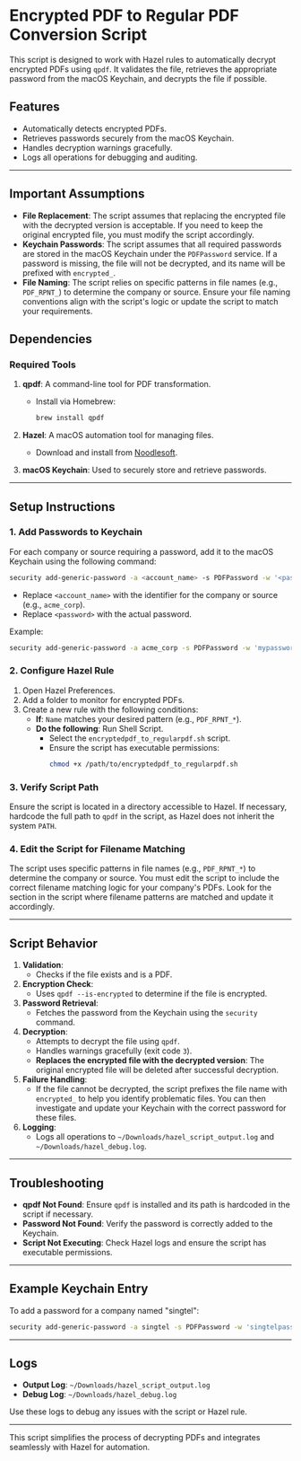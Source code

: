 # Encrypted PDF to Regular PDF Conversion Script

This script is designed to work with Hazel rules to automatically decrypt encrypted PDFs using `qpdf`. It validates the file, retrieves the appropriate password from the macOS Keychain, and decrypts the file if possible.

## Features
- Automatically detects encrypted PDFs.
- Retrieves passwords securely from the macOS Keychain.
- Handles decryption warnings gracefully.
- Logs all operations for debugging and auditing.

---

## Important Assumptions
- **File Replacement**: The script assumes that replacing the encrypted file with the decrypted version is acceptable. If you need to keep the original encrypted file, you must modify the script accordingly.
- **Keychain Passwords**: The script assumes that all required passwords are stored in the macOS Keychain under the `PDFPassword` service. If a password is missing, the file will not be decrypted, and its name will be prefixed with `encrypted_`.
- **File Naming**: The script relies on specific patterns in file names (e.g., `PDF_RPNT_`) to determine the company or source. Ensure your file naming conventions align with the script's logic or update the script to match your requirements.

## Dependencies

### Required Tools
1. **qpdf**: A command-line tool for PDF transformation.
   - Install via Homebrew:
     ```bash
     brew install qpdf
     ```

2. **Hazel**: A macOS automation tool for managing files.
   - Download and install from [Noodlesoft](https://www.noodlesoft.com/).

3. **macOS Keychain**: Used to securely store and retrieve passwords.

---

## Setup Instructions

### 1. Add Passwords to Keychain
For each company or source requiring a password, add it to the macOS Keychain using the following command:
```bash
security add-generic-password -a <account_name> -s PDFPassword -w '<password>'
```
- Replace `<account_name>` with the identifier for the company or source (e.g., `acme_corp`).
- Replace `<password>` with the actual password.

Example:
```bash
security add-generic-password -a acme_corp -s PDFPassword -w 'mypassword123'
```

### 2. Configure Hazel Rule
1. Open Hazel Preferences.
2. Add a folder to monitor for encrypted PDFs.
3. Create a new rule with the following conditions:
   - **If**: `Name` matches your desired pattern (e.g., `PDF_RPNT_*`).
   - **Do the following**: Run Shell Script.
     - Select the `encryptedpdf_to_regularpdf.sh` script.
     - Ensure the script has executable permissions:
       ```bash
       chmod +x /path/to/encryptedpdf_to_regularpdf.sh
       ```

### 3. Verify Script Path
Ensure the script is located in a directory accessible to Hazel. If necessary, hardcode the full path to `qpdf` in the script, as Hazel does not inherit the system `PATH`.

### 4. Edit the Script for Filename Matching
The script uses specific patterns in file names (e.g., `PDF_RPNT_*`) to determine the company or source. You must edit the script to include the correct filename matching logic for your company's PDFs. Look for the section in the script where filename patterns are matched and update it accordingly.

---

## Script Behavior
1. **Validation**:
   - Checks if the file exists and is a PDF.
2. **Encryption Check**:
   - Uses `qpdf --is-encrypted` to determine if the file is encrypted.
3. **Password Retrieval**:
   - Fetches the password from the Keychain using the `security` command.
4. **Decryption**:
   - Attempts to decrypt the file using `qpdf`.
   - Handles warnings gracefully (exit code `3`).
   - **Replaces the encrypted file with the decrypted version**: The original encrypted file will be deleted after successful decryption.
5. **Failure Handling**:
   - If the file cannot be decrypted, the script prefixes the file name with `encrypted_` to help you identify problematic files. You can then investigate and update your Keychain with the correct password for these files.
6. **Logging**:
   - Logs all operations to `~/Downloads/hazel_script_output.log` and `~/Downloads/hazel_debug.log`.

---

## Troubleshooting
- **qpdf Not Found**:
  Ensure `qpdf` is installed and its path is hardcoded in the script if necessary.
- **Password Not Found**:
  Verify the password is correctly added to the Keychain.
- **Script Not Executing**:
  Check Hazel logs and ensure the script has executable permissions.

---

## Example Keychain Entry
To add a password for a company named "singtel":
```bash
security add-generic-password -a singtel -s PDFPassword -w 'singtelpassword'
```

---

## Logs
- **Output Log**: `~/Downloads/hazel_script_output.log`
- **Debug Log**: `~/Downloads/hazel_debug.log`

Use these logs to debug any issues with the script or Hazel rule.

---

This script simplifies the process of decrypting PDFs and integrates seamlessly with Hazel for automation.